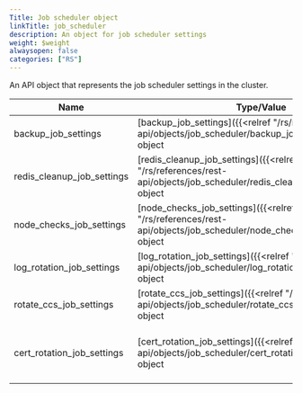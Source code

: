 ```yaml
---
Title: Job scheduler object
linkTitle: job_scheduler
description: An object for job scheduler settings
weight: $weight
alwaysopen: false
categories: ["RS"]
---
```


An API object that represents the job scheduler settings in the cluster.

| Name | Type/Value | Description |
|------|------------|-------------|
| backup_job_settings        | [backup_job_settings]({{<relref "/rs/references/rest-api/objects/job_scheduler/backup_job_settings">}}) object | Backup job settings |                                                        
| redis_cleanup_job_settings | [redis_cleanup_job_settings]({{<relref "/rs/references/rest-api/objects/job_scheduler/redis_cleanup_job_settings">}}) object | Redis cleanup job settings |                                                                                  
| node_checks_job_settings   | [node_checks_job_settings]({{<relref "/rs/references/rest-api/objects/job_scheduler/node_checks_job_settings">}}) object | Node checks job settings |
| log_rotation_job_settings  | [log_rotation_job_settings]({{<relref "/rs/references/rest-api/objects/job_scheduler/log_rotation_job_settings">}}) object | Log rotation job settings |
| rotate_ccs_job_settings    | [rotate_ccs_job_settings]({{<relref "/rs/references/rest-api/objects/job_scheduler/rotate_ccs_job_settings">}}) object | Rotate CCS job settings |                                                           
| cert_rotation_job_settings | [cert_rotation_job_settings]({{<relref "/rs/references/rest-api/objects/job_scheduler/cert_rotation_job_settings">}}) object | Job settings for internal certificate rotation |

